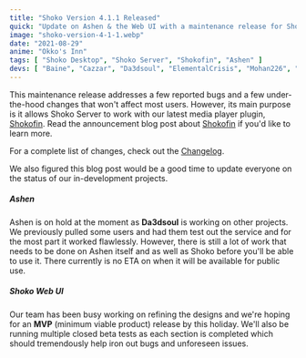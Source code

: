 ```yaml
---
title: "Shoko Version 4.1.1 Released"
quick: "Update on Ashen & the Web UI with a maintenance release for Shoko."
image: "shoko-version-4-1-1.webp"
date: "2021-08-29"
anime: "Okko's Inn"
tags: [ "Shoko Desktop", "Shoko Server", "Shokofin", "Ashen" ]
devs: [ "Baine", "Cazzar", "Da3dsoul", "ElementalCrisis", "Mohan226", "Revam" ]
---
```


This maintenance release addresses a few reported bugs and a few under-the-hood changes that won't affect most users. However, its main purpose is it allows Shoko Server to work with our latest media player plugin, [Shokofin](https://shokoanime.com/blog/tag/shokofin/). Read the announcement blog post about [Shokofin](https://shokoanime.com/blog/hello-shokofin/) if you'd like to learn more.

For a complete list of changes, check out the [Changelog](https://docs.shokoanime.com/changelog/).

We also figured this blog post would be a good time to update everyone on the status of our in-development projects.

##### Ashen

Ashen is on hold at the moment as **Da3dsoul** is working on other projects. We previously pulled some users and had them test out the service and for the most part it worked flawlessly. However, there is still a lot of work that needs to be done on Ashen itself and as well as Shoko before you'll be able to use it. There currently is no ETA on when it will be available for public use.

##### Shoko Web UI

Our team has been busy working on refining the designs and we're hoping for an **MVP** (minimum viable product) release by this holiday. We'll also be running multiple closed beta tests as each section is completed which should tremendously help iron out bugs and unforeseen issues.
